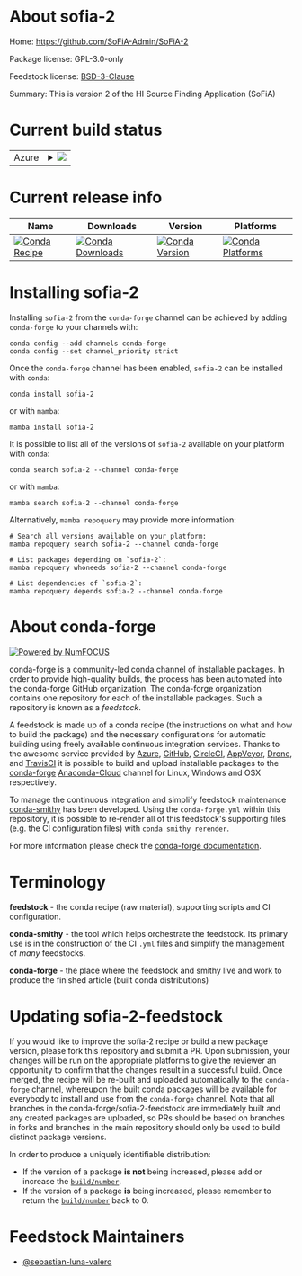 About sofia-2
=============

Home: https://github.com/SoFiA-Admin/SoFiA-2

Package license: GPL-3.0-only

Feedstock license: [BSD-3-Clause](https://github.com/conda-forge/sofia-2-feedstock/blob/main/LICENSE.txt)

Summary: This is version 2 of the HI Source Finding Application (SoFiA)

Current build status
====================


<table>
    
  <tr>
    <td>Azure</td>
    <td>
      <details>
        <summary>
          <a href="https://dev.azure.com/conda-forge/feedstock-builds/_build/latest?definitionId=11608&branchName=main">
            <img src="https://dev.azure.com/conda-forge/feedstock-builds/_apis/build/status/sofia-2-feedstock?branchName=main">
          </a>
        </summary>
        <table>
          <thead><tr><th>Variant</th><th>Status</th></tr></thead>
          <tbody><tr>
              <td>linux_64</td>
              <td>
                <a href="https://dev.azure.com/conda-forge/feedstock-builds/_build/latest?definitionId=11608&branchName=main">
                  <img src="https://dev.azure.com/conda-forge/feedstock-builds/_apis/build/status/sofia-2-feedstock?branchName=main&jobName=linux&configuration=linux_64_" alt="variant">
                </a>
              </td>
            </tr>
          </tbody>
        </table>
      </details>
    </td>
  </tr>
</table>

Current release info
====================

| Name | Downloads | Version | Platforms |
| --- | --- | --- | --- |
| [![Conda Recipe](https://img.shields.io/badge/recipe-sofia--2-green.svg)](https://anaconda.org/conda-forge/sofia-2) | [![Conda Downloads](https://img.shields.io/conda/dn/conda-forge/sofia-2.svg)](https://anaconda.org/conda-forge/sofia-2) | [![Conda Version](https://img.shields.io/conda/vn/conda-forge/sofia-2.svg)](https://anaconda.org/conda-forge/sofia-2) | [![Conda Platforms](https://img.shields.io/conda/pn/conda-forge/sofia-2.svg)](https://anaconda.org/conda-forge/sofia-2) |

Installing sofia-2
==================

Installing `sofia-2` from the `conda-forge` channel can be achieved by adding `conda-forge` to your channels with:

```
conda config --add channels conda-forge
conda config --set channel_priority strict
```

Once the `conda-forge` channel has been enabled, `sofia-2` can be installed with `conda`:

```
conda install sofia-2
```

or with `mamba`:

```
mamba install sofia-2
```

It is possible to list all of the versions of `sofia-2` available on your platform with `conda`:

```
conda search sofia-2 --channel conda-forge
```

or with `mamba`:

```
mamba search sofia-2 --channel conda-forge
```

Alternatively, `mamba repoquery` may provide more information:

```
# Search all versions available on your platform:
mamba repoquery search sofia-2 --channel conda-forge

# List packages depending on `sofia-2`:
mamba repoquery whoneeds sofia-2 --channel conda-forge

# List dependencies of `sofia-2`:
mamba repoquery depends sofia-2 --channel conda-forge
```


About conda-forge
=================

[![Powered by
NumFOCUS](https://img.shields.io/badge/powered%20by-NumFOCUS-orange.svg?style=flat&colorA=E1523D&colorB=007D8A)](https://numfocus.org)

conda-forge is a community-led conda channel of installable packages.
In order to provide high-quality builds, the process has been automated into the
conda-forge GitHub organization. The conda-forge organization contains one repository
for each of the installable packages. Such a repository is known as a *feedstock*.

A feedstock is made up of a conda recipe (the instructions on what and how to build
the package) and the necessary configurations for automatic building using freely
available continuous integration services. Thanks to the awesome service provided by
[Azure](https://azure.microsoft.com/en-us/services/devops/), [GitHub](https://github.com/),
[CircleCI](https://circleci.com/), [AppVeyor](https://www.appveyor.com/),
[Drone](https://cloud.drone.io/welcome), and [TravisCI](https://travis-ci.com/)
it is possible to build and upload installable packages to the
[conda-forge](https://anaconda.org/conda-forge) [Anaconda-Cloud](https://anaconda.org/)
channel for Linux, Windows and OSX respectively.

To manage the continuous integration and simplify feedstock maintenance
[conda-smithy](https://github.com/conda-forge/conda-smithy) has been developed.
Using the ``conda-forge.yml`` within this repository, it is possible to re-render all of
this feedstock's supporting files (e.g. the CI configuration files) with ``conda smithy rerender``.

For more information please check the [conda-forge documentation](https://conda-forge.org/docs/).

Terminology
===========

**feedstock** - the conda recipe (raw material), supporting scripts and CI configuration.

**conda-smithy** - the tool which helps orchestrate the feedstock.
                   Its primary use is in the construction of the CI ``.yml`` files
                   and simplify the management of *many* feedstocks.

**conda-forge** - the place where the feedstock and smithy live and work to
                  produce the finished article (built conda distributions)


Updating sofia-2-feedstock
==========================

If you would like to improve the sofia-2 recipe or build a new
package version, please fork this repository and submit a PR. Upon submission,
your changes will be run on the appropriate platforms to give the reviewer an
opportunity to confirm that the changes result in a successful build. Once
merged, the recipe will be re-built and uploaded automatically to the
`conda-forge` channel, whereupon the built conda packages will be available for
everybody to install and use from the `conda-forge` channel.
Note that all branches in the conda-forge/sofia-2-feedstock are
immediately built and any created packages are uploaded, so PRs should be based
on branches in forks and branches in the main repository should only be used to
build distinct package versions.

In order to produce a uniquely identifiable distribution:
 * If the version of a package **is not** being increased, please add or increase
   the [``build/number``](https://docs.conda.io/projects/conda-build/en/latest/resources/define-metadata.html#build-number-and-string).
 * If the version of a package **is** being increased, please remember to return
   the [``build/number``](https://docs.conda.io/projects/conda-build/en/latest/resources/define-metadata.html#build-number-and-string)
   back to 0.

Feedstock Maintainers
=====================

* [@sebastian-luna-valero](https://github.com/sebastian-luna-valero/)

